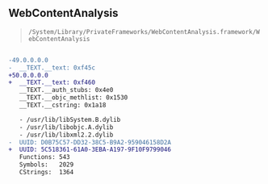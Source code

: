 ## WebContentAnalysis

> `/System/Library/PrivateFrameworks/WebContentAnalysis.framework/WebContentAnalysis`

```diff

-49.0.0.0.0
-  __TEXT.__text: 0xf45c
+50.0.0.0.0
+  __TEXT.__text: 0xf460
   __TEXT.__auth_stubs: 0x4e0
   __TEXT.__objc_methlist: 0x1530
   __TEXT.__cstring: 0x1a18

   - /usr/lib/libSystem.B.dylib
   - /usr/lib/libobjc.A.dylib
   - /usr/lib/libxml2.2.dylib
-  UUID: D0B75C57-DD32-38C5-B9A2-959046158D2A
+  UUID: 5C518361-61A0-3EBA-A197-9F10F9799046
   Functions: 543
   Symbols:   2029
   CStrings:  1364

```
